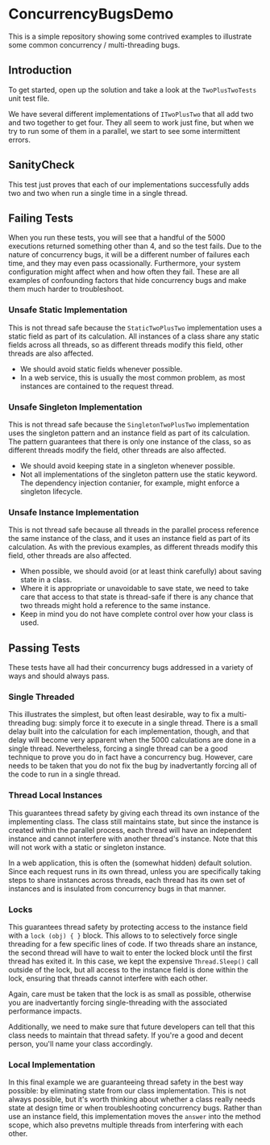 # ConcurrencyBugsDemo
This is a simple repository showing some contrived examples to illustrate some common concurrency / multi-threading bugs.

## Introduction
To get started, open up the solution and take a look at the ```TwoPlusTwoTests``` unit test file.

We have several different implementations of ```ITwoPlusTwo``` that all add two and two together to get four.
They all seem to work just fine, but when we try to run some of them in a parallel, we start to see some intermittent errors.

## SanityCheck
This test just proves that each of our implementations successfully adds two and two when run a single time in a single thread.

## Failing Tests
When you run these tests, you will see that a handful of the 5000 executions returned something other than 4, and so the test fails.
Due to the nature of concurrency bugs, it will be a different number of failures each time, and they may even pass ocassionally.
Furthermore, your system configuration might affect when and how often they fail. These are all examples of confounding factors that
hide concurrency bugs and make them much harder to troubleshoot.

### Unsafe Static Implementation
This is not thread safe because the ```StaticTwoPlusTwo``` implementation uses a static field as part of its calculation.
All instances of a class share any static fields across all threads, so as different threads modify this field,
other threads are also affected.
- We should avoid static fields whenever possible.
- In a web service, this is usually the most common problem, as most instances are contained to the request thread.

### Unsafe Singleton Implementation
This is not thread safe because the ```SingletonTwoPlusTwo``` implementation uses the singleton pattern and an instance field
as part of its calculation. The pattern guarantees that there is only one instance of the class, so as different threads modify
the field, other threads are also affected.
- We should avoid keeping state in a singleton whenever possible.
- Not all implementations of the singleton pattern use the static keyword. The dependency injection contanier, for example,
might enforce a singleton lifecycle.

### Unsafe Instance Implementation
This is not thread safe because all threads in the parallel process reference the same instance of the class, and it uses an
instance field as part of its calculation. As with the previous examples, as different threads modify this field, other threads
are also affected.
- When possible, we should avoid (or at least think carefully) about saving state in a class.
- Where it is appropriate or unavoidable to save state, we need to take care that access to that state is thread-safe if there
is any chance that two threads might hold a reference to the same instance.
- Keep in mind you do not have complete control over how your class is used.

## Passing Tests
These tests have all had their concurrency bugs addressed in a variety of ways and should always pass.

### Single Threaded
This illustrates the simplest, but often least desirable, way to fix a multi-threading bug: simply force it to execute in a
single thread. There is a small delay built into the calculation for each implementation, though, and that delay will become
very apparent when the 5000 calculations are done in a single thread. Nevertheless, forcing a single thread can be a good
technique to prove you do in fact have a concurrency bug. However, care needs to be taken that you do not fix the bug by
inadvertantly forcing all of the code to run in a single thread.

### Thread Local Instances
This guarantees thread safety by giving each thread its own instance of the implementing class. The class still maintains state,
but since the instance is created within the parallel process, each thread will have an independent instance and cannot interfere
with another thread's instance. Note that this will not work with a static or singleton instance.

In a web application, this is often the (somewhat hidden) default solution. Since each request runs in its own thread, unless you
are specifically taking steps to share instances across threads, each thread has its own set of instances and is insulated from
concurrency bugs in that manner.

### Locks
This guarantees thread safety by protecting access to the instance field with a ```lock (obj) { }``` block. This allows to to
selectively force single threading for a few specific lines of code. If two threads share an instance, the second thread will have
to wait to enter the locked block until the first thread has exited it. In this case, we kept the expensive ```Thread.Sleep()``` call
outside of the lock, but all access to the instance field is done within the lock, ensuring that threads cannot interfere with each
other.

Again, care must be taken that the lock is as small as possible, otherwise you are inadvertantly forcing single-threading with the
associated performance impacts.

Additionally, we need to make sure that future developers can tell that this class needs to maintain that thread safety. If you're a
good and decent person, you'll name your class accordingly.

### Local Implementation
In this final example we are guaranteeing thread safety in the best way possible: by eliminating state from our class implementation.
This is not always possible, but it's worth thinking about whether a class really needs state at design time or when troubleshooting
concurrency bugs. Rather than use an instance field, this implementation moves the ```answer``` into the method scope, which also
prevetns multiple threads from interfering with each other.
